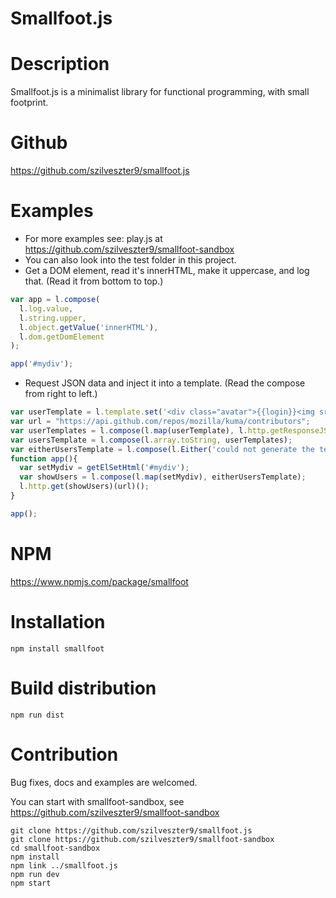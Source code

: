 # Smallfoot.js #

Description
===========
Smallfoot.js is a minimalist library for functional programming, with small footprint.

Github
======
https://github.com/szilveszter9/smallfoot.js

Examples
========
* For more examples see: play.js at https://github.com/szilveszter9/smallfoot-sandbox
* You can also look into the test folder in this project.
* Get a DOM element, read it's innerHTML, make it uppercase, and log that. (Read it from bottom to top.)
```javascript
var app = l.compose(
  l.log.value,
  l.string.upper,
  l.object.getValue('innerHTML'),
  l.dom.getDomElement
);

app('#mydiv');
```
* Request JSON data and inject it into a template. (Read the compose from right to left.)
```javascript
var userTemplate = l.template.set('<div class="avatar">{{login}}<img src="{{avatar_url}}"/></div>');
var url = "https://api.github.com/repos/mozilla/kuma/contributors";
var userTemplates = l.compose(l.map(userTemplate), l.http.getResponseJSON);
var usersTemplate = l.compose(l.array.toString, userTemplates);
var eitherUsersTemplate = l.compose(l.Either('could not generate the template'), l.array.toString, userTemplates);
function app(){
  var setMydiv = getElSetHtml('#mydiv');
  var showUsers = l.compose(l.map(setMydiv), eitherUsersTemplate);
  l.http.get(showUsers)(url)();
}

app();
```


NPM
===
https://www.npmjs.com/package/smallfoot

Installation
============
```shell
npm install smallfoot
```

Build distribution
==================
```shell
npm run dist
```

Contribution
============
Bug fixes, docs and examples are welcomed.

You can start with smallfoot-sandbox, see https://github.com/szilveszter9/smallfoot-sandbox
```shell
git clone https://github.com/szilveszter9/smallfoot.js
git clone https://github.com/szilveszter9/smallfoot-sandbox
cd smallfoot-sandbox
npm install
npm link ../smallfoot.js
npm run dev
npm start
```
